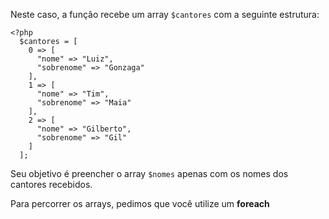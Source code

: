 Neste caso, a função recebe um array `$cantores` com a seguinte estrutura:

```
<?php
  $cantores = [
    0 => [
      "nome" => "Luiz",
      "sobrenome" => "Gonzaga"
    ],
    1 => [
      "nome" => "Tim",
      "sobrenome" => "Maia"
    ],
    2 => [
      "nome" => "Gilberto",
      "sobrenome" => "Gil"
    ]
  ];
```

Seu objetivo é preencher o array `$nomes` apenas com os nomes dos cantores recebidos.

Para percorrer os arrays, pedimos que você utilize um **foreach**